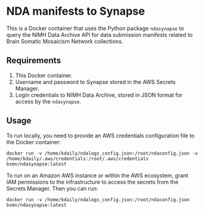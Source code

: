 # NDA manifests to Synapse

This is a Docker container that uses the Python package `ndasynapse` to query the NIMH Data Archive API for data submission manifests related to Brain Somatic Mosaicism Network collections.

## Requirements

1. This Docker container.
2. Username and password to Synapse stored in the AWS Secrets Manager.
3. Login credentials to NIMH Data Archive, stored in JSON format for access by the `ndasynapse`.

## Usage

To run locally, you need to provide an AWS credentials configuration file to the Docker container:

```
docker run -v /home/kdaily/ndalogs_config.json:/root/ndaconfig.json -v /home/kdaily/.aws/credentials:/root/.aws/credentials bsmn/ndasynapse:latest
```

To run on an Amazon AWS instance or within the AWS ecosystem, grant IAM permissions to the infrastructure to access the secrets from the Secrets Manager. Then you can run:

```
docker run -v /home/kdaily/ndalogs_config.json:/root/ndaconfig.json bsmn/ndasynapse:latest
```
